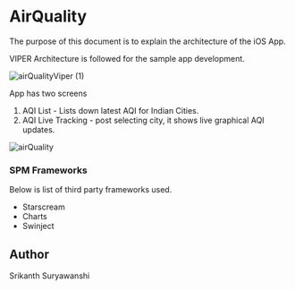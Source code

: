 # AirQuality

The purpose of this document is to explain the architecture of the iOS App. 

VIPER Architecture is followed for the sample app development.

![airQualityViper (1)](https://user-images.githubusercontent.com/104490038/168091173-a87f75f7-1654-4bac-9289-c9740441369d.jpg)

App has two screens 

1. AQI List - Lists down latest AQI for Indian Cities.
2. AQI Live Tracking - post selecting city, it shows live graphical AQI updates.


![airQuality](https://user-images.githubusercontent.com/104490038/168083819-2f7f38a8-5ec6-4d37-a09c-0fc2b856e170.gif)



### SPM Frameworks

Below is list of third party frameworks used.

- Starscream
- Charts
- Swinject


## Author

Srikanth Suryawanshi


